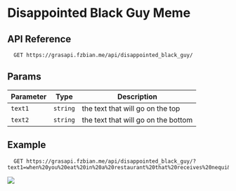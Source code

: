 # Disappointed Black Guy Meme

## API Reference

```http
  GET https://grasapi.fzbian.me/api/disappointed_black_guy/
```

## Params

|Parameter|Type|Description|
|---|---|---|
|`text1`|`string`|the text that will go on the top|
|`text2`|`string`|the text that will go on the bottom|

## Example
```http
  GET https://grasapi.fzbian.me/api/disappointed_black_guy/?text1=when%20you%20eat%20in%20a%20restaurant%20that%20receives%20nequi&text2=but%20nequi%20is%20down
```
![](https://grasapi.fzbian.me/api/disappointed_black_guy/?text1=when%20you%20eat%20in%20a%20restaurant%20that%20receives%20nequi&text2=but%20nequi%20is%20down)